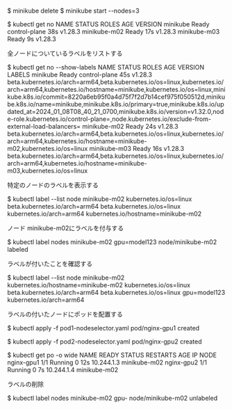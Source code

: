 $ minikube delete
$ minikube start --nodes=3


$ kubectl get no
NAME           STATUS   ROLES           AGE   VERSION
minikube       Ready    control-plane   38s   v1.28.3
minikube-m02   Ready    <none>          17s   v1.28.3
minikube-m03   Ready    <none>          9s    v1.28.3

全ノードについているラベルをリストする

$ kubectl get no --show-labels
NAME           STATUS   ROLES           AGE   VERSION   LABELS
minikube       Ready    control-plane   45s   v1.28.3   beta.kubernetes.io/arch=arm64,beta.kubernetes.io/os=linux,kubernetes.io/arch=arm64,kubernetes.io/hostname=minikube,kubernetes.io/os=linux,minikube.k8s.io/commit=8220a6eb95f0a4d75f7f2d7b14cef975f050512d,minikube.k8s.io/name=minikube,minikube.k8s.io/primary=true,minikube.k8s.io/updated_at=2024_01_08T08_40_21_0700,minikube.k8s.io/version=v1.32.0,node-role.kubernetes.io/control-plane=,node.kubernetes.io/exclude-from-external-load-balancers=
minikube-m02   Ready    <none>          24s   v1.28.3   beta.kubernetes.io/arch=arm64,beta.kubernetes.io/os=linux,kubernetes.io/arch=arm64,kubernetes.io/hostname=minikube-m02,kubernetes.io/os=linux
minikube-m03   Ready    <none>          16s   v1.28.3   beta.kubernetes.io/arch=arm64,beta.kubernetes.io/os=linux,kubernetes.io/arch=arm64,kubernetes.io/hostname=minikube-m03,kubernetes.io/os=linux


特定のノードのラベルを表示する

$ kubectl label --list node minikube-m02
kubernetes.io/os=linux
beta.kubernetes.io/arch=arm64
beta.kubernetes.io/os=linux
kubernetes.io/arch=arm64
kubernetes.io/hostname=minikube-m02


ノード minikube-m02にラベルを付与する

$ kubectl label nodes minikube-m02 gpu=model123
node/minikube-m02 labeled


ラベルが付いたことを確認する

$ kubectl label --list node minikube-m02
kubernetes.io/hostname=minikube-m02
kubernetes.io/os=linux
beta.kubernetes.io/arch=arm64
beta.kubernetes.io/os=linux
gpu=model123
kubernetes.io/arch=arm64



ラベルの付いたノードにポッドを配置する

$ kubectl apply -f pod1-nodeselector.yaml 
pod/nginx-gpu1 created

$ kubectl apply -f pod2-nodeselector.yaml 
pod/nginx-gpu2 created

$ kubectl get po -o wide
NAME         READY   STATUS    RESTARTS   AGE   IP           NODE        
nginx-gpu1   1/1     Running   0          12s   10.244.1.3   minikube-m02
nginx-gpu2   1/1     Running   0          7s    10.244.1.4   minikube-m02



ラベルの削除

$ kubectl label nodes minikube-m02 gpu-
node/minikube-m02 unlabeled
